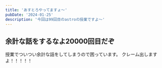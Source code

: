 ```yaml
---
title: 'あすとろやってますょ～'
pubDate: '2024-01-25'
description: '今回は99回目のastroの授業ですよ～'
---
```


## 余計な話をするなよ20000回目だぞ

授業でついつい余計な話をしてしまうので困っています。
クレーム出しますよ！！！！！

